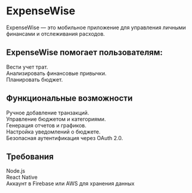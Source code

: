 # ExpenseWise
ExpenseWise — это мобильное приложение для управления личными финансами и отслеживания расходов.  

## ExpenseWise помогает пользователям:  
Вести учет трат.  
Анализировать финансовые привычки.  
Планировать бюджет.  

## Функциональные возможности  
Ручное добавление транзакций.  
Управление бюджетом и категориями.  
Генерация отчетов и графиков.  
Настройка уведомлений о бюджете.  
Безопасная аутентификация через OAuth 2.0.  

## Требования  
Node.js  
React Native  
Аккаунт в Firebase или AWS для хранения данных  
